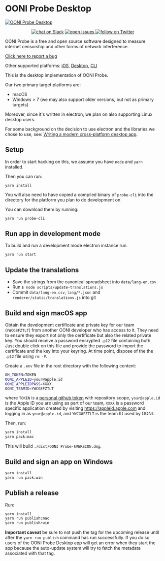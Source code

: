 # OONI Probe Desktop

[![OONI Probe Desktop](assets/OONIProbeLogo.png)](https://ooni.org)

<p align="center">
  <a href="https://slack.openobservatory.org/">
        <img src="https://slack.openobservatory.org/badge.svg"
            alt="chat on Slack"></a>

  <a href="https://github.com/ooni/probe/issues?q=label%3Aooni%2Fprobe-desktop">
    <img src="https://img.shields.io/github/issues/ooni/probe/ooni/probe-desktop" alt="open issues">
  </a>

  <a href="https://twitter.com/intent/follow?screen_name=OpenObservatory">
    <img src="https://img.shields.io/twitter/follow/OpenObservatory?style=social&logo=twitter"
    alt="follow on Twitter"></a>
</p>

OONI Probe is a free and open source software designed to measure internet
censorship and other forms of network interference.

[Click here to report a bug](https://github.com/ooni/probe/issues/new)

Other supported platforms: [iOS](https://github.com/ooni/probe-ios), [Desktop](https://github.com/ooni/probe-desktop), [CLI](https://github.com/ooni/probe-cli)

This is the desktop implementation of OONI Probe.

Our two primary target platforms are:

- macOS
- Windows > 7 (we may also support older versions, but not as primary targets)

Moreover, since it's written in electron, we plan on also supporting Linux desktop users.

For some background on the decision to use electron and the libraries we chose
to use, see: [Writing a modern cross-platform desktop
app](https://ooni.torproject.org/post/writing-a-modern-cross-platform-desktop-app/).

## Setup

In order to start hacking on this, we assume you have `node` and `yarn`
installed.

Then you can run:
```
yarn install
```

You will also need to have copied a compiled binary of `probe-cli` into the
directory for the platform you plan to do development on.

You can download them by running:

```bash
yarn run probe-cli
```

## Run app in development mode

To build and run a development mode electron instance run:

```bash
yarn run start
```

## Update the translations

* Save the strings from the canonical spreadsheet into `data/lang-en.csv`
* Run `$ node scripts/update-translations.js`
* Commit `data/lang-en.csv`, `lang/*.json` and `renderer/static/translations.js`
into git

## Build and sign macOS app

Obtain the development certificate and private key for our team (`YWCG8FZTLT`)
from another OONI developer who has access to it. They need to ensure they export
not only the certificate but also the related private key. You should receive a
password encrypted `.p12` file containing both. Just double click on this file and
provide the password to import the certificate and the key into your keyring. At
time point, dispose of the the `.p12` file using `rm -P`.

Create a `.env` file in the root directory with the following content:

```bash
GH_TOKEN=TOKEN
OONI_APPLEID=your@apple.id
OONI_APPLEIDPASS=XXXX
OONI_TEAMID=YWCG8FZTLT
```

where `TOKEN` is a [personal github token](https://github.com/settings/tokens/new)
with repository scope, `your@apple.id` is the Apple ID you are using as part of our
team, `XXXX` is a password specific application created by visiting
https://appleid.apple.com and logging in as `your@apple.id`, and
`YWCG8FZTLT` is the team ID used by OONI.

Then, run:

```bash
yarn install
yarn pack:mac
```

This will build `./dist/OONI Probe-$VERSION.dmg`.

## Build and sign an app on Windows

```bash
yarn install
yarn run pack:win
```

## Publish a release

Run:

```bash
yarn install
yarn run publish:mac
yarn run publish:win
```

**Important caveat** be sure to not push the tag for the upcoming release until
after the `yarn run publish` command has run successfully. If you do so users
of the OONI Probe Desktop app will get an error when they start the app because
the auto-update system will try to fetch the metadata associated with that tag.
